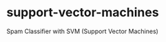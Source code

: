 support-vector-machines
=======================

Spam Classifier with SVM (Support Vector Machines)

